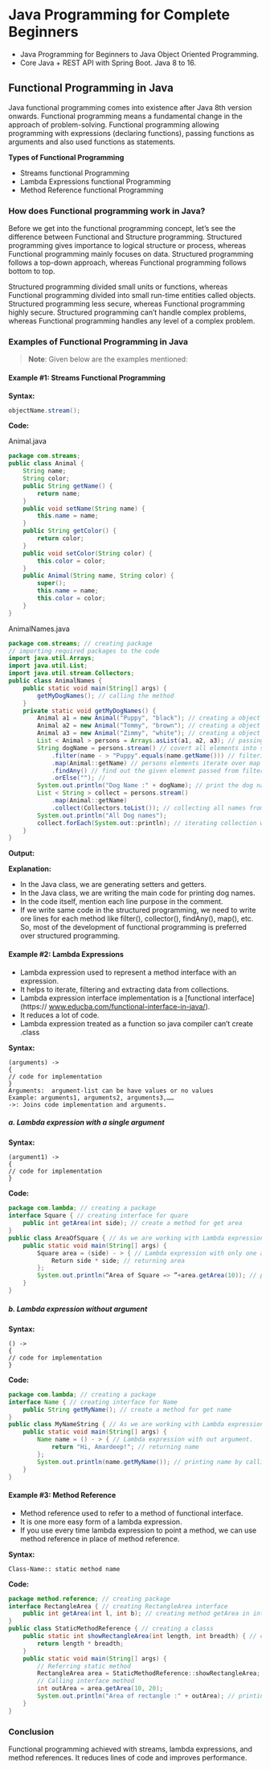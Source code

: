 # Java Programming for Complete Beginners
- Java Programming for Beginners to Java Object Oriented Programming. 
- Core Java + REST API with Spring Boot. Java 8 to 16.

## Functional Programming in Java
Java functional programming comes into existence after Java 8th version onwards. Functional programming means a fundamental change in the approach of problem-solving. Functional programming allowing programming with expressions (declaring functions), passing functions as arguments and also used functions as statements.

**Types of Functional Programming**
- Streams functional Programming
- Lambda Expressions functional Programming
- Method Reference functional Programming

### How does Functional programming work in Java?

Before we get into the functional programming concept, let’s see the difference between Functional and Structure programming. Structured programming gives importance to logical structure or process, whereas Functional programming mainly focuses on data. Structured programming follows a top-down approach, whereas Functional programming follows bottom to top.

Structured programming divided small units or functions, whereas Functional programming divided into small run-time entities called objects. Structured programming less secure, whereas Functional programming highly secure. Structured programming can’t handle complex problems, whereas Functional programming handles any level of a complex problem.

### Examples of Functional Programming in Java

> __Note__: Given below are the examples mentioned:

#### **Example #1: Streams Functional Programming**

**Syntax:**

```java
objectName.stream();
```

**Code:**

Animal.java

```java
package com.streams;
public class Animal {
    String name;
    String color;
    public String getName() {
        return name;
    }
    public void setName(String name) {
        this.name = name;
    }
    public String getColor() {
        return color;
    }
    public void setColor(String color) {
        this.color = color;
    }
    public Animal(String name, String color) {
        super();
        this.name = name;
        this.color = color;
    }
}
```

AnimalNames.java

```java
package com.streams; // creating package
// importing required packages to the code
import java.util.Arrays;
import java.util.List;
import java.util.stream.Collectors;
public class AnimalNames {
    public static void main(String[] args) {
        getMyDogNames(); // calling the method
    }
    private static void getMyDogNames() {
        Animal a1 = new Animal("Puppy", "black"); // creating a object for animal class
        Animal a2 = new Animal("Tommy", "brown"); // creating a object for animal class
        Animal a3 = new Animal("Zimmy", "white"); // creating a object for animal class
        List < Animal > persons = Arrays.asList(a1, a2, a3); // passing object references to list
        String dogName = persons.stream() // covert all elements into stream
            .filter(name - > "Puppy".equals(name.getName())) // filtering given elements from persons class
            .map(Animal::getName) // persons elements iterate over map
            .findAny() // find out the given element passed from filter
            .orElse(""); // 
        System.out.println("Dog Name :" + dogName); // print the dog name
        List < String > collect = persons.stream()
            .map(Animal::getName)
            .collect(Collectors.toList()); // collecting all names from list
        System.out.println("All Dog names");
        collect.forEach(System.out::println); // iterating collection with for each loop
    }
}
```

**Output:**

**Explanation:**

- In the Java class, we are generating setters and getters.
- In the Java class, we are writing the main code for printing dog names.
- In the code itself, mention each line purpose in the comment.
- If we write same code in the structured programming, we need to write ore lines for each method like filter(), collector(), findAny(), map(), etc. So, most of the development of functional programming is preferred over structured programming.

#### **Example #2: Lambda Expressions**

- Lambda expression used to represent a method interface with an expression.
- It helps to iterate, filtering and extracting data from collections.
- Lambda expression interface implementation is a [functional interface](https:// www.educba.com/functional-interface-in-java/).
- It reduces a lot of code.
- Lambda expression treated as a function so java compiler can’t create .class

**Syntax:**

```shell
(arguments) ->
{
// code for implementation
}
Arguments:  argument-list can be have values or no values
Example: arguments1, arguments2, arguments3,……
->: Joins code implementation and arguments.
```

##### **a. Lambda expression with a single argument**

**Syntax:**

```shell
(argument1) ->
{
// code for implementation
}
```

**Code:**

```java
package com.lambda; // creating a package
interface Square { // creating interface for quare
    public int getArea(int side); // create a method for get area
}
public class AreaOfSquare { // As we are working with Lambda expression so no need to implement interface of square
    public static void main(String[] args) {
        Square area = (side) - > { // Lambda expression with only one argument.
            Return side * side; // returning area
        };
        System.out.println(“Area of Square => ”+area.getArea(10)); // printing area by calling interface getArea method
    }
}
```

##### **b.  Lambda expression without argument**

**Syntax:**

```shell
() ->
{
// code for implementation
}
```

**Code:**

```java
package com.lambda; // creating a package
interface Name { // creating interface for Name
    public String getMyName(); // create a method for get name
}
public class MyNameString { // As we are working with Lambda expression so no need to implement interface of Name
    public static void main(String[] args) {
        Name name = () - > { // Lambda expression with out argument.
            return "Hi, Amardeep!"; // returning name
        };
        System.out.println(name.getMyName()); // printing name by calling interface getMyName method
    }
}
```

#### **Example #3: Method Reference**

- Method reference used to refer to a method of functional interface.
- It is one more easy form of a lambda expression.
- If you use every time lambda expression to point a method, we can use method reference in place of method reference.

**Syntax:**

```shell
Class-Name:: static method name
```

**Code:**

```java
package method.reference; // creating package
interface RectangleArea { // creating RectangleArea interface
    public int getArea(int l, int b); // creating method getArea in interface
}
public class StaticMethodReference { // creating a classs
    public static int showRectangleArea(int length, int breadth) { // creating method for getting rectangle area
        return length * breadth;
    }
    public static void main(String[] args) {
        // Referring static method
        RectangleArea area = StaticMethodReference::showRectangleArea; // calling class name with method name
        // Calling interface method
        int outArea = area.getArea(10, 20);
        System.out.println("Area of rectangle :" + outArea); // printing area
    }
}
```

### Conclusion
Functional programming achieved with streams, lambda expressions, and method references. It reduces lines of code and improves performance.